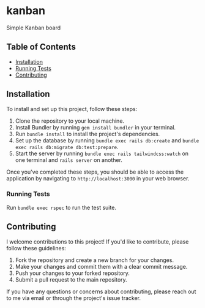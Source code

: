 # kanban

Simple Kanban board

## Table of Contents

- [Installation](#installation)
- [Running Tests](#running-tests)
- [Contributing](#contributing)

## Installation

To install and set up this project, follow these steps:

1. Clone the repository to your local machine.
2. Install Bundler by running `gem install bundler` in your terminal.
3. Run `bundle install` to install the project's dependencies.
4. Set up the database by running `bundle exec rails db:create` and `bundle exec rails db:migrate db:test:prepare`.
5. Start the server by running `bundle exec rails tailwindcss:watch` on one terminal and `rails server` on another.

Once you've completed these steps, you should be able to access the application by navigating to `http://localhost:3000` in your web browser.

### Running Tests

Run `bundle exec rspec` to run the test suite.

## Contributing

I welcome contributions to this project! If you'd like to contribute, please follow these guidelines:

1. Fork the repository and create a new branch for your changes.
2. Make your changes and commit them with a clear commit message.
3. Push your changes to your forked repository.
4. Submit a pull request to the main repository.

If you have any questions or concerns about contributing, please reach out to me via email or through the project's issue tracker.
